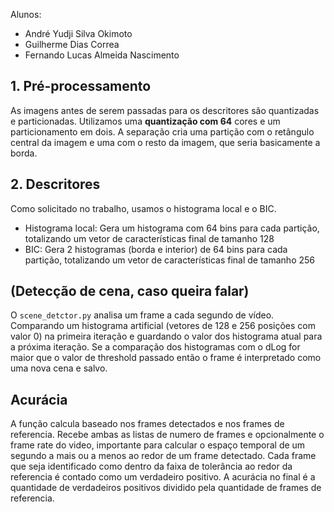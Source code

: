 Alunos:
- André Yudji Silva Okimoto
- Guilherme Dias Correa
- Fernando Lucas Almeida Nascimento

## 1.  Pré-processamento 

As imagens antes de serem passadas para os descritores são quantizadas e particionadas.
Utilizamos uma **quantização com 64** cores e um particionamento em dois. A separação cria uma partição com o retângulo central da imagem e uma com o resto da imagem, que seria basicamente a borda. 

## 2. Descritores

Como solicitado no trabalho, usamos o histograma local e o BIC. 
- Histograma local: Gera um histograma com 64 bins para cada partição, totalizando um vetor de características final de tamanho 128 
- BIC: Gera 2 histogramas (borda e interior) de 64 bins para cada partição, totalizando um vetor de características final de tamanho 256

## (Detecção de cena, caso queira falar)

O `scene_detctor.py` analisa um frame a cada segundo de vídeo. Comparando um histograma artificial (vetores de  128 e 256 posições com valor 0)  na primeira iteração e guardando o valor dos histograma atual para a próxima iteração. Se a comparação dos histogramas com o dLog for maior que o valor de threshold passado então o frame é interpretado como uma nova cena e salvo.
## Acurácia

A função calcula baseado nos frames detectados e nos frames de referencia. Recebe ambas as listas de numero de frames e opcionalmente o frame rate do video, importante para calcular o espaço temporal de um segundo a mais ou a menos ao redor de um frame detectado. 
Cada frame que seja identificado como dentro da faixa de tolerância ao redor da referencia é contado como um verdadeiro positivo. A acurácia no final é a quantidade de verdadeiros positivos dividido pela quantidade de frames de referencia.